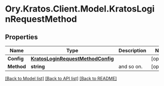 # Ory.Kratos.Client.Model.KratosLoginRequestMethod
## Properties

Name | Type | Description | Notes
------------ | ------------- | ------------- | -------------
**Config** | [**KratosLoginRequestMethodConfig**](KratosLoginRequestMethodConfig.md) |  | [optional] 
**Method** | **string** | and so on. | [optional] 

[[Back to Model list]](../README.md#documentation-for-models) [[Back to API list]](../README.md#documentation-for-api-endpoints) [[Back to README]](../README.md)

